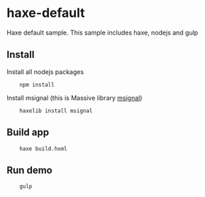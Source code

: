 # haxe-default
Haxe default sample.
This sample includes haxe, nodejs and gulp

Install
-------
Install all nodejs packages

        npm install
        
Install msignal (this is Massive library [msignal](https://github.com/massiveinteractive/msignal))

        haxelib install msignal
        

Build app
---------

        haxe build.hxml
        
Run demo
--------

        gulp
        
